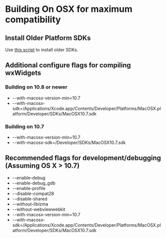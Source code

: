 # Building On OSX for maximum compatibility

## Install Older Platform SDKs
Use [this script](http://devernay.free.fr/hacks/xcodelegacy/) to install older SDKs.

## Additional configure flags for compiling wxWidgets
### Building on 10.8 or newer
* --with-macosx-version-min=10.7 
* --with-macosx-sdk=/Applications/Xcode.app/Contents/Developer/Platforms/MacOSX.platform/Developer/SDKs/MacOSX10.7.sdk

### Building on 10.7
* --with-macosx-version-min=10.7
* --with-macosx-sdk=/Developer/SDKs/MacOSX10.7.sdk


## Recommended flags for development/debugging (Assuming OS X > 10.7)
* --enable-debug
* --enable-debug_gdb
* --enable-profile
* --disable-compat28
* --disable-shared
* --without-liblzma
* --without-webviewwebkit
* --with-macosx-version-min=10.7
* --with-macosx-sdk=/Applications/Xcode.app/Contents/Developer/Platforms/MacOSX.platform/Developer/SDKs/MacOSX10.7.sdk

